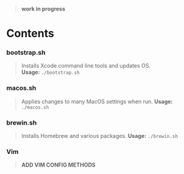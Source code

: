 > __work in progress__
# Contents  

### bootstrap.sh
> Installs Xcode command line tools and updates OS.  
__Usage:__ `./bootstrap.sh` 

### macos.sh  
> Applies changes to many MacOS settings when run.
__Usage:__ `./macos.sh` 

### brewin.sh
> Installs Homebrew and various packages.
__Usage:__ `./brewin.sh` 


### Vim
> __ADD VIM CONFIG METHODS__
